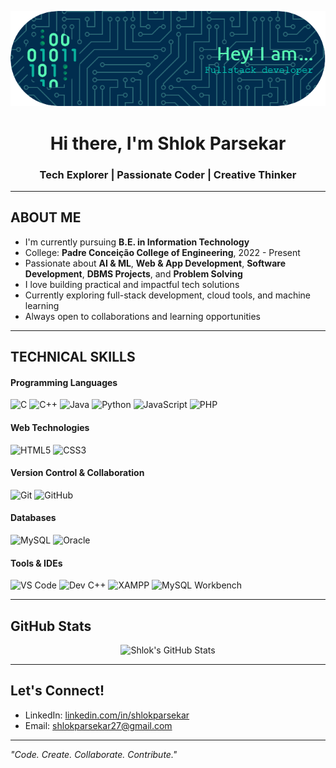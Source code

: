 ![Header](./Images/github-header-image2.png)
<h1 align="center">Hi there, I'm Shlok Parsekar</h1>
<h3 align="center">Tech Explorer | Passionate Coder | Creative Thinker</h3>

---

## **ABOUT ME**

- I'm currently pursuing **B.E. in Information Technology**
- College: **Padre Conceição College of Engineering**, 2022 - Present
- Passionate about **AI & ML**, **Web & App Development**, **Software Development**, **DBMS Projects**, and **Problem Solving**
- I love building practical and impactful tech solutions  
- Currently exploring full-stack development, cloud tools, and machine learning
- Always open to collaborations and learning opportunities

---

## **TECHNICAL SKILLS**

#### Programming Languages
![C](https://img.shields.io/badge/C-A8B9CC?style=for-the-badge&logo=c&logoColor=black)
![C++](https://img.shields.io/badge/C++-00599C?style=for-the-badge&logo=c%2B%2B&logoColor=white)
![Java](https://img.shields.io/badge/Java-ED8B00?style=for-the-badge&logo=java&logoColor=white)
![Python](https://img.shields.io/badge/Python-3776AB?style=for-the-badge&logo=python&logoColor=white)
![JavaScript](https://img.shields.io/badge/JavaScript-F7DF1E?style=for-the-badge&logo=javascript&logoColor=black)
![PHP](https://img.shields.io/badge/PHP-777BB4?style=for-the-badge&logo=php&logoColor=white)

#### Web Technologies
![HTML5](https://img.shields.io/badge/HTML5-E34F26?style=for-the-badge&logo=html5&logoColor=white)
![CSS3](https://img.shields.io/badge/CSS3-1572B6?style=for-the-badge&logo=css3&logoColor=white)

#### Version Control & Collaboration
![Git](https://img.shields.io/badge/Git-F05032?style=for-the-badge&logo=git&logoColor=white)
![GitHub](https://img.shields.io/badge/GitHub-181717?style=for-the-badge&logo=github&logoColor=white)

#### Databases
![MySQL](https://img.shields.io/badge/MySQL-005C84?style=for-the-badge&logo=mysql&logoColor=white)
![Oracle](https://img.shields.io/badge/Oracle-F80000?style=for-the-badge&logo=oracle&logoColor=white)

#### Tools & IDEs
![VS Code](https://img.shields.io/badge/VS_Code-007ACC?style=for-the-badge&logo=visual-studio-code&logoColor=white)
![Dev C++](https://img.shields.io/badge/Dev_C++-2C5E9E?style=for-the-badge&logo=c%2B%2B&logoColor=white)
![XAMPP](https://img.shields.io/badge/XAMPP-FB7A24?style=for-the-badge&logo=xampp&logoColor=white)
![MySQL Workbench](https://img.shields.io/badge/MySQL_Workbench-00758F?style=for-the-badge&logo=mysql&logoColor=white)

---

## **GitHub Stats**

<p align="center">
  <img src="https://github-readme-stats.vercel.app/api?username=shlokparsekar27&show_icons=true&theme=tokyonight" alt="Shlok's GitHub Stats" />
</p>

---

## **Let's Connect!**

- LinkedIn: [linkedin.com/in/shlokparsekar](https://www.linkedin.com/in/shlok-parsekar/)
- Email: [shlokparsekar27@gmail.com](mailto:shlokparsekar27@gmail.com)

---

_"Code. Create. Collaborate. Contribute."_
